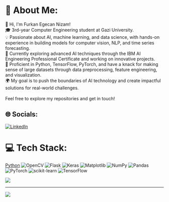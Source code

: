 # 💫 About Me:
👋 Hi, I'm Furkan Egecan Nizam!<br>🎓 3rd-year Computer Engineering student at Gazi University.<br>💡 Passionate about AI, machine learning, and data science, with hands-on experience in building models for computer vision, NLP, and time series forecasting.<br>🚀 Currently exploring advanced AI techniques through the IBM AI Engineering Professional Certificate and working on innovative projects.<br>🔧 Proficient in Python, TensorFlow, PyTorch, and have a knack for making sense of large datasets through data preprocessing, feature engineering, and visualization.<br>🌍 My goal is to push the boundaries of AI technology and create impactful solutions for real-world challenges.<br><br>Feel free to explore my repositories and get in touch!


## 🌐 Socials:
[![LinkedIn](https://img.shields.io/badge/LinkedIn-%230077B5.svg?logo=linkedin&logoColor=white)](https://www.linkedin.com/in/furkan-egecan-nizam) 

# 💻 Tech Stack:
[Python](https://img.shields.io/badge/python-3670A0?style=for-the-badge&logo=python&logoColor=ffdd54) ![OpenCV](https://img.shields.io/badge/opencv-%23white.svg?style=for-the-badge&logo=opencv&logoColor=white) ![Flask](https://img.shields.io/badge/flask-%23000.svg?style=for-the-badge&logo=flask&logoColor=white) ![Keras](https://img.shields.io/badge/Keras-%23D00000.svg?style=for-the-badge&logo=Keras&logoColor=white) ![Matplotlib](https://img.shields.io/badge/Matplotlib-%23ffffff.svg?style=for-the-badge&logo=Matplotlib&logoColor=black) ![NumPy](https://img.shields.io/badge/numpy-%23013243.svg?style=for-the-badge&logo=numpy&logoColor=white) ![Pandas](https://img.shields.io/badge/pandas-%23150458.svg?style=for-the-badge&logo=pandas&logoColor=white) ![PyTorch](https://img.shields.io/badge/PyTorch-%23EE4C2C.svg?style=for-the-badge&logo=PyTorch&logoColor=white) ![scikit-learn](https://img.shields.io/badge/scikit--learn-%23F7931E.svg?style=for-the-badge&logo=scikit-learn&logoColor=white) ![TensorFlow](https://img.shields.io/badge/TensorFlow-%23FF6F00.svg?style=for-the-badge&logo=TensorFlow&logoColor=white)

![](https://github-readme-stats.vercel.app/api/top-langs/?username=furk4neg3&theme=dark&hide_border=false&include_all_commits=false&count_private=false&layout=compact)

---
[![](https://visitcount.itsvg.in/api?id=furk4neg3&icon=0&color=0)](https://visitcount.itsvg.in)

<!-- Proudly created with GPRM ( https://gprm.itsvg.in ) -->

<!--
**furk4neg3/furk4neg3** is a ✨ _special_ ✨ repository because its `README.md` (this file) appears on your GitHub profile.

Here are some ideas to get you started:

- 🔭 I’m currently working on ...
- 🌱 I’m currently learning ...
- 👯 I’m looking to collaborate on ...
- 🤔 I’m looking for help with ...
- 💬 Ask me about ...
- 📫 How to reach me: ...
- 😄 Pronouns: ...
- ⚡ Fun fact: ...
-->
